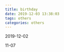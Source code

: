 ```yaml
---
title: birthday
date: 2019-12-03 13:38:03
tags: others
categories: others
---
```

2019-12-02

11-07
